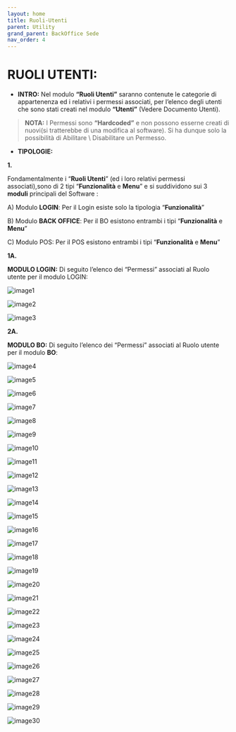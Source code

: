 ```yaml
---
layout: home
title: Ruoli-Utenti
parent: Utility
grand_parent: BackOffice Sede
nav_order: 4
---
```

# **RUOLI UTENTI:**

- **INTRO:** Nel modulo **“Ruoli Utenti”** saranno contenute le
  categorie di appartenenza ed i relativi i permessi associati, per
  l’elenco degli utenti che sono stati creati nel modulo **“Utenti”**
  (Vedere Documento Utenti).

> **NOTA:** I Permessi sono **“Hardcoded”** e non possono esserne creati di
> nuovi(si tratterebbe di una modifica al software). Si ha dunque solo
> la possibilità di Abilitare \ Disabilitare un Permesso.

- **TIPOLOGIE:**

**1.**

Fondamentalmente i “**Ruoli Utenti**” (ed i loro relativi permessi
associati),sono di 2 tipi “**Funzionalità** e **Menu**” e si suddividono
sui 3 **moduli** principali del Software :

A)  Modulo **LOGIN**: Per il Login esiste solo la tipologia
    “**Funzionalità**”

B)  Modulo **BACK OFFICE**: Per il BO esistono entrambi i tipi
    “**Funzionalità** e **Menu**”

C)  Modulo POS: Per il POS esistono entrambi i tipi “**Funzionalità** e
    **Menu**”

**1A.**

**MODULO LOGIN:** Di seguito l’elenco dei “Permessi” associati al Ruolo
utente per il modulo LOGIN:

![image1](https://github.com/user-attachments/assets/ab8d8848-dff8-4981-bc95-51c3624dec31)

![image2](https://github.com/user-attachments/assets/1d6740a0-f2ff-47a7-9b1e-fafcf1f954cf)

![image3](https://github.com/user-attachments/assets/b05ac06f-5469-404a-b69e-75bb1785f476)

**2A.**

**MODULO BO:** Di seguito l’elenco dei “Permessi” associati al
Ruolo utente per il modulo **BO**:

![image4](https://github.com/user-attachments/assets/20a04b7a-63fb-4aaf-938d-9e1312f0b89a)

![image5](https://github.com/user-attachments/assets/59350122-956c-4eef-8396-bb7357198909)

![image6](https://github.com/user-attachments/assets/1f4ebf3e-77e9-46f2-a60b-853fa5bad1b3)

![image7](https://github.com/user-attachments/assets/9584323a-a8b5-4298-bef6-23f1f14eb47b)

![image8](https://github.com/user-attachments/assets/3fc7b697-469d-4ed3-86ac-99903d13f24f)

![image9](https://github.com/user-attachments/assets/31c6f634-d314-4fd7-a8d1-6db060845d6c)

![image10](https://github.com/user-attachments/assets/2eadd9e1-4ce2-45f7-bbec-7eadef8c35ee)

![image11](https://github.com/user-attachments/assets/fdc41d93-64d9-4ddd-b342-1ea41ebfc578)

![image12](https://github.com/user-attachments/assets/273c54de-7926-4fdb-861d-dcf0380e4be1)

![image13](https://github.com/user-attachments/assets/6c3c02bd-7124-4135-8693-9d6ac78eef17)

![image14](https://github.com/user-attachments/assets/dd89c4ea-96be-4e1b-8c0f-dd3b6d94766c)

![image15](https://github.com/user-attachments/assets/aab3ab6b-617b-436b-9bd0-807015d9c87a)

![image16](https://github.com/user-attachments/assets/ced2bf0e-dbed-4d5c-81e8-985eb2c063d7)

![image17](https://github.com/user-attachments/assets/1b9ab97d-55d1-491b-9a56-75effa0f3d3b)

![image18](https://github.com/user-attachments/assets/15921bed-2b5c-43db-9914-7415aabe03a2)

![image19](https://github.com/user-attachments/assets/014782f6-da0e-44f9-be04-5992696bfb73)

![image20](https://github.com/user-attachments/assets/2eec3ef4-7ce2-4870-9731-8493bbec6d02)

![image21](https://github.com/user-attachments/assets/78666dcd-2a1c-47a8-b699-70b18cfd32ea)

![image22](https://github.com/user-attachments/assets/25c2db6f-9ea8-43c3-834b-4e0decd4b2f8)

![image23](https://github.com/user-attachments/assets/1d1545e3-84d9-4313-b5b2-ff13df9f2368)

![image24](https://github.com/user-attachments/assets/396b4fcf-5528-4a7b-bfa9-c93590d0ec2c)

![image25](https://github.com/user-attachments/assets/095fd38f-c819-4ca5-8c47-aa8490cea4ee)

![image26](https://github.com/user-attachments/assets/7f3aac4f-c41f-4fcc-ac5b-e01dde9db2f9)

![image27](https://github.com/user-attachments/assets/bdb78188-ec03-4ebb-80f3-00ff3b0d5881)

![image28](https://github.com/user-attachments/assets/91d42713-5351-4fb0-a2bd-92ff256160a1)

![image29](https://github.com/user-attachments/assets/4e2404ff-6245-4f92-bf70-a7275382352a)

![image30](https://github.com/user-attachments/assets/32703dee-679e-4bbd-9ac8-fee4cdfbf6ef)

